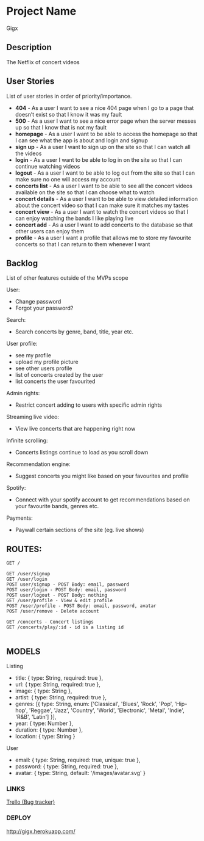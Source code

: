 # Project Name
Gigx

## Description

The Netflix of concert videos
 
 ## User Stories

List of user stories in order of priority/importance.

 - **404** - As a user I want to see a nice 404 page when I go to a page that doesn’t exist so that I know it was my fault 
 - **500** - As a user I want to see a nice error page when the server messes up so that I know that is not my fault
 - **homepage** - As a user I want to be able to access the homepage so that I can see what the app is about and login and signup
 - **sign up** - As a user I want to sign up on the site so that I can watch all the videos
 - **login** - As a user I want to be able to log in on the site so that I can continue watching videos
 - **logout** - As a user I want to be able to log out from the site so that I can make sure no one will access my account
 - **concerts list** - As a user I want to be able to see all the concert videos available on the site so that I can choose what to watch
 - **concert details** - As a user I want to be able to view detailed information about the concert video so that I can make sure it matches my tastes
 - **concert view** - As a user I want to watch the concert videos so that I can enjoy watching the bands I like playing live
 - **concert add** - As a user I want to add concerts to the database so that other users can enjoy them
 - **profile** - As a user I want a profile that allows me to store my favourite concerts so that I can return to them whenever I want

## Backlog

List of other features outside of the MVPs scope

User:
- Change password
- Forgot your password?

Search:
- Search concerts by genre, band, title, year etc.

User profile:
- see my profile
- upload my profile picture
- see other users profile
- list of concerts created by the user
- list concerts the user favourited

Admin rights:
- Restrict concert adding to users with specific admin rights

Streaming live video:
- View live concerts that are happening right now

Infinite scrolling:
- Concerts listings continue to load as you scroll down

Recommendation engine:
- Suggest concerts you might like based on your favourites and profile

Spotify:
- Connect with your spotify account to get recommendations based on your favourite bands, genres etc.

Payments:
- Paywall certain sections of the site (eg. live shows)


## ROUTES:
```
GET / 

GET /user/signup
GET /user/login
POST user/signup - POST Body: email, password
POST user/login - POST Body: email, password
POST user/logout - POST Body: nothing
GET /user/profile - View & edit profile
POST /user/profile - POST Body: email, password, avatar
POST /user/remove - Delete account

GET /concerts - Concert listings
GET /concerts/play/:id - id is a listing id


```

## MODELS

Listing
 - title: { type: String, required: true },
 - url: { type: String, required: true },
 - image: { type: String },
 - artist: { type: String, required: true },
 - genres: [{ type: String, enum: ['Classical', 'Blues', 'Rock', 'Pop', 'Hip-hop', 'Reggae', 'Jazz', 'Country', 'World', 'Electronic', 'Metal', 'Indie', 'R&B', 'Latin'] }],
 - year: { type: Number },
 - duration: { type: Number },
 - location: { type: String }


User
 - email: { type: String, required: true, unique: true },
 - password: { type: String, required: true },
 - avatar: { type: String, default: '/images/avatar.svg' }
 

### LINKS

[Trello (Bug tracker)](https://trello.com/b/N0AjLO6x/gigx)

### DEPLOY
http://gigx.herokuapp.com/
